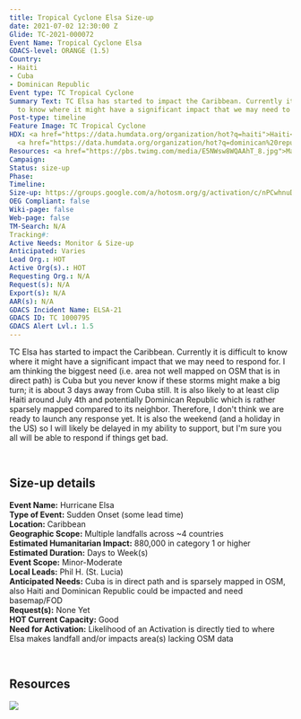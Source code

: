 ```yaml
---
title: Tropical Cyclone Elsa Size-up
date: 2021-07-02 12:30:00 Z
Glide: TC-2021-000072
Event Name: Tropical Cyclone Elsa
GDACS-level: ORANGE (1.5)
Country:
- Haiti
- Cuba
- Dominican Republic
Event type: TC Tropical Cyclone
Summary Text: TC Elsa has started to impact the Caribbean. Currently it is difficult
  to know where it might have a significant impact that we may need to respond for.
Post-type: timeline
Feature Image: TC Tropical Cyclone
HDX: <a href="https://data.humdata.org/organization/hot?q=haiti">Haiti</a>, <a href="https://data.humdata.org/organization/hot?q=cuba">Cuba</a>,
  <a href="https://data.humdata.org/organization/hot?q=dominican%20republic">DRC</a>
Resources: <a href="https://pbs.twimg.com/media/E5NWsw8WQAAhT_8.jpg">Mapping Insights</a>
Campaign: 
Status: size-up
Phase: 
Timeline: 
Size-up: https://groups.google.com/a/hotosm.org/g/activation/c/nPCwhnuDags
OEG Compliant: false
Wiki-page: false
Web-page: false
TM-Search: N/A
Tracking#: 
Active Needs: Monitor & Size-up
Anticipated: Varies
Lead Org.: HOT
Active Org(s).: HOT
Requesting Org.: N/A
Request(s): N/A
Export(s): N/A
AAR(s): N/A
GDACS Incident Name: ELSA-21
GDACS ID: TC 1000795
GDACS Alert Lvl.: 1.5
---
```


TC Elsa has started to impact the Caribbean. Currently it is difficult to know where it might have a significant impact that we may need to respond for. I am thinking the biggest need (i.e. area not well mapped on OSM that is in direct path) is Cuba but you never know if these storms might make a big turn; it is about 3 days away from Cuba still. It is also likely to at least clip Haiti around July 4th and potentially Dominican Republic which is rather sparsely mapped compared to its neighbor. Therefore, I don't think we are ready to launch any response yet. It is also the weekend (and a holiday in the US) so I will likely be delayed in my ability to support, but I'm sure you all will be able to respond if things get bad.

<br>
<h2>Size-up details</h2>

<strong> Event Name:</strong> Hurricane Elsa <br>
<strong>Type of Event:</strong> Sudden Onset (some lead time)<br>
<strong>Location:</strong> Caribbean<br>
<strong>Geographic Scope:</strong> Multiple landfalls across ~4 countries<br>
<strong>Estimated Humanitarian Impact:</strong> 880,000 in category 1 or higher<br>
<strong>Estimated Duration:</strong> Days to Week(s)<br>
<strong>Event Scope:</strong> Minor-Moderate<br>
<strong>Local Leads:</strong> Phil H. (St. Lucia)<br>
<strong>Anticipated Needs:</strong> Cuba is in direct path and is sparsely mapped in OSM, also Haiti and Dominican Republic could be impacted and need basemap/FOD<br>
<strong>Request(s):</strong> None Yet<br>
<strong>HOT Current Capacity:</strong> Good<br>
<strong>Need for Activation:</strong> Likelihood of an Activation is directly tied to where Elsa makes landfall and/or impacts area(s) lacking OSM data<br>

<br>
<h2>Resources</h2>

<img src="https://pbs.twimg.com/media/E5NWsw8WQAAhT_8.jpg" > 
